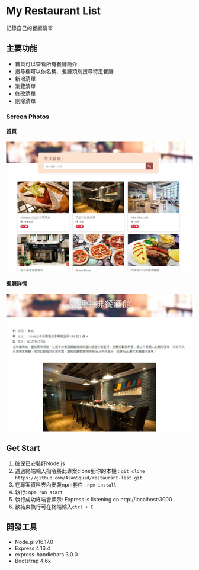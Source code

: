 # My Restaurant List
記錄自己的餐廳清單
## 主要功能
- 首頁可以查看所有餐廳簡介
- 搜尋欄可以依名稱、餐廳類別搜尋特定餐廳
- 新增清單
- 瀏覽清單
- 修改清單
- 刪除清單

### Screen Photos
#### 首頁
![index](./public/image/index.jpg)

#### 餐廳詳情
![show](./public/image/show.jpg)

## Get Start
1. 確保已安裝好Node.js
2. 透過終端輸入指令將此專案clone到你的本機 : 
   `git clone https://github.com/AlanSquid/restaurant-list.git`
3. 在專案資料夾內安裝npm套件 : 
   `npm install `
4. 執行:
  `npm run start`
5. 執行成功終端會顯示: Express is listening on http://localhost:3000 
6. 欲結束執行可在終端輸入`ctrl + C`

## 開發工具
- Node.js v16.17.0
- Express 4.16.4
- express-handlebars 3.0.0
- Bootstrap 4.6x

  


